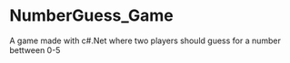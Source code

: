 # NumberGuess_Game
A game made with c#.Net where two players should guess for a number bettween 0-5
